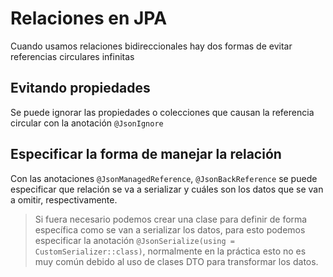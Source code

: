 # Relaciones en JPA

Cuando usamos relaciones bidireccionales hay dos formas de evitar referencias circulares infinitas

## Evitando propiedades

Se puede ignorar las propiedades o colecciones que causan la referencia circular con la anotación `@JsonIgnore`

## Especificar la forma de manejar la relación

Con las anotaciones `@JsonManagedReference`, `@JsonBackReference` se puede especificar que relación se va a serializar y cuáles son los datos que se van a omitir, respectivamente.

> Si fuera necesario podemos crear una clase para definir de forma específica como se van a serializar los datos, para esto podemos especificar la anotación `@JsonSerialize(using = CustomSerializer::class)`, normalmente en la práctica esto no es muy común debido al uso de clases DTO para transformar los datos.
